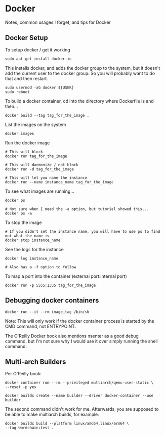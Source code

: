 # Docker

Notes, common usages I forget, and tips for Docker

## Docker Setup

To setup docker / get it working

```
sudo apt-get install docker.io
```

This installs docker, and adds the docker group to the system, but it doesn't add the current
user to the docker group.  So you will probably want to do that and then restart.

```
sudo usermod -aG docker ${USER}
sudo reboot
```

To build a docker container, cd into the directory where Dockerfile is and then...

```
docker build --tag tag_for_the_image .
```

List the images on the system

```
docker images
```

Run the docker image

```
# This will block
docker run tag_for_the_image

# This will daemonize / not block
docker run -d tag_for_the_image

# This will let you name the instance
docker run --name instance_name tag_for_the_image
```

To see what images are running...

```
docker ps

# Not sure when I need the -a option, but tutorial showed this...
docker ps -a
```

To stop the image

```
# If you didn't set the instance name, you will have to use ps to find out what the name is
docker stop instance_name
```

See the logs for the instance

```
docker log instance_name

# Also has a -f option to follow
```

To map a port into the container (external port:internal port)

```
docker run -p 5555:1335 tag_for_the_image
```

## Debugging docker containers

```
docker run --it --rm image_tag /bin/sh
```

Note: This will only work if the docker container process is started by the CMD
command, not ENTRYPOINT.

The O'Reilly Docker book also mentions nsenter as a good debug command, but I'm
not sure why I would use it over simply running the shell command.

## Multi-arch Builders

Per O'Reilly book:

```
docker container run --rm --privileged multiarch/qemu-user-static \
--reset -p yes

docker buildx create --name builder --driver docker-container --use builder
```

The second command didn't work for me.  Afterwards, you are supposed to be
able to make multiarch builds, for example:

```
docker buildx build --platform linux/amd64,linux/arm64 \
--tag wordchain:test .
```



